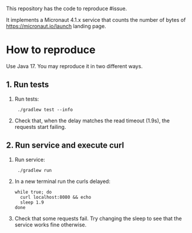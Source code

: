 This repository has the code to reproduce #issue. 

It implements a Micronaut 4.1.x service that counts the number of bytes of https://micronaut.io/launch landing page.

# How to reproduce
Use Java 17. You may reproduce it in two different ways.

## 1. Run tests

1. Run tests:
   ```
    ./gradlew test --info
   ```
2. Check that, when the delay matches the read timeout (1.9s), the requests start failing.

## 2. Run service and execute curl

1. Run service:
   ```
    ./gradlew run
   ```
2. In a new terminal run the curls delayed:
   ```
   while true; do
     curl localhost:8080 && echo
     sleep 1.9
   done
   ```
3. Check that some requests fail. Try changing the sleep to see that the service works fine otherwise.
